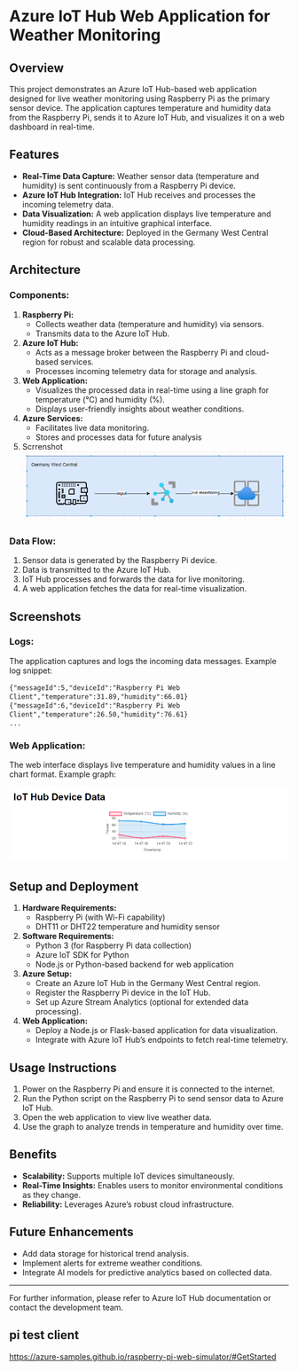 
# Azure IoT Hub Web Application for Weather Monitoring

## Overview

This project demonstrates an Azure IoT Hub-based web application designed for live weather monitoring using Raspberry Pi as the primary sensor device. The application captures temperature and humidity data from the Raspberry Pi, sends it to Azure IoT Hub, and visualizes it on a web dashboard in real-time.

## Features

* **Real-Time Data Capture:** Weather sensor data (temperature and humidity) is sent continuously from a Raspberry Pi device.
* **Azure IoT Hub Integration:** IoT Hub receives and processes the incoming telemetry data.
* **Data Visualization:** A web application displays live temperature and humidity readings in an intuitive graphical interface.
* **Cloud-Based Architecture:** Deployed in the Germany West Central region for robust and scalable data processing.

## Architecture

### Components:

1. **Raspberry Pi:**
   * Collects weather data (temperature and humidity) via sensors.
   * Transmits data to the Azure IoT Hub.
2. **Azure IoT Hub:**
   * Acts as a message broker between the Raspberry Pi and cloud-based services.
   * Processes incoming telemetry data for storage and analysis.
3. **Web Application:**
   * Visualizes the processed data in real-time using a line graph for temperature (°C) and humidity (%).
   * Displays user-friendly insights about weather conditions.
4. **Azure Services:**
   * Facilitates live data monitoring.
   * Stores and processes data for future analysis
5. Scrrenshot
    ![Alt text](./architecture.png)






### Data Flow:

1. Sensor data is generated by the Raspberry Pi device.
2. Data is transmitted to the Azure IoT Hub.
3. IoT Hub processes and forwards the data for live monitoring.
4. A web application fetches the data for real-time visualization.

## Screenshots

### Logs:

The application captures and logs the incoming data messages. Example log snippet:

```
{"messageId":5,"deviceId":"Raspberry Pi Web Client","temperature":31.89,"humidity":66.01}
{"messageId":6,"deviceId":"Raspberry Pi Web Client","temperature":26.50,"humidity":76.61}
...
```

### Web Application:

The web interface displays live temperature and humidity values in a line chart format. Example graph:

![Alt text](./web-app.png)

## Setup and Deployment

1. **Hardware Requirements:**
   * Raspberry Pi (with Wi-Fi capability)
   * DHT11 or DHT22 temperature and humidity sensor
2. **Software Requirements:**
   * Python 3 (for Raspberry Pi data collection)
   * Azure IoT SDK for Python
   * Node.js or Python-based backend for web application
3. **Azure Setup:**
   * Create an Azure IoT Hub in the Germany West Central region.
   * Register the Raspberry Pi device in the IoT Hub.
   * Set up Azure Stream Analytics (optional for extended data processing).
4. **Web Application:**
   * Deploy a Node.js or Flask-based application for data visualization.
   * Integrate with Azure IoT Hub’s endpoints to fetch real-time telemetry.

## Usage Instructions

1. Power on the Raspberry Pi and ensure it is connected to the internet.
2. Run the Python script on the Raspberry Pi to send sensor data to Azure IoT Hub.
3. Open the web application to view live weather data.
4. Use the graph to analyze trends in temperature and humidity over time.

## Benefits

* **Scalability:** Supports multiple IoT devices simultaneously.
* **Real-Time Insights:** Enables users to monitor environmental conditions as they change.
* **Reliability:** Leverages Azure’s robust cloud infrastructure.

## Future Enhancements

* Add data storage for historical trend analysis.
* Implement alerts for extreme weather conditions.
* Integrate AI models for predictive analytics based on collected data.

---

For further information, please refer to Azure IoT Hub documentation or contact the development team.

## pi test client

https://azure-samples.github.io/raspberry-pi-web-simulator/#GetStarted
